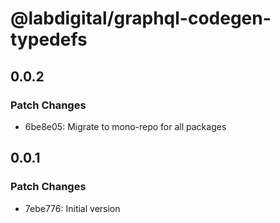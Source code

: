 # @labdigital/graphql-codegen-typedefs

## 0.0.2

### Patch Changes

- 6be8e05: Migrate to mono-repo for all packages

## 0.0.1

### Patch Changes

- 7ebe776: Initial version
